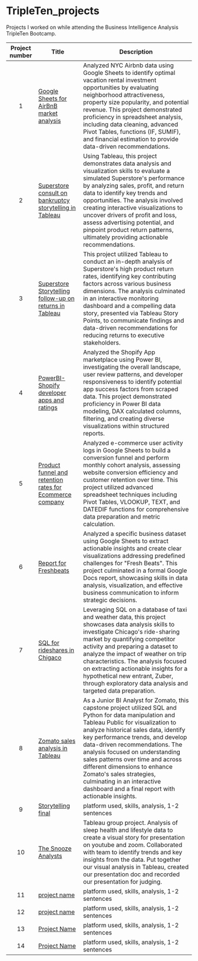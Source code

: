 # TripleTen_projects
Projects I worked on while attending the Business Intelligence Analysis TripleTen Bootcamp.


| Project number | Title | Description |
| :----------: | ----------- | ----------- |
| 1 | [Google Sheets for AirBnB market analysis](https://github.com/Jord2285/TripleTen_projects/tree/main/Google%20Sheets%20for%20Airbnb%20market%20analysis) | Analyzed NYC Airbnb data using Google Sheets to identify optimal vacation rental investment opportunities by evaluating neighborhood attractiveness, property size popularity, and potential revenue. This project demonstrated proficiency in spreadsheet analysis, including data cleaning, advanced Pivot Tables, functions (IF, SUMIF), and financial estimation to provide data-driven recommendations. |
| 2 | [Superstore consult on bankruptcy storytelling in Tableau](https://github.com/Jord2285/TripleTen_projects/tree/main/Superstore%20consult%20on%20bankruptcy%20in%20Tableau) | Using Tableau, this project demonstrates data analysis and visualization skills to evaluate a simulated Superstore's performance by analyzing sales, profit, and return data to identify key trends and opportunities. The analysis involved creating interactive visualizations to uncover drivers of profit and loss, assess advertising potential, and pinpoint product return patterns, ultimately providing actionable recommendations. |
| 3 | [Superstore Storytelling follow-up on returns in Tableau](https://github.com/Jord2285/TripleTen_projects/tree/main/Superstore%20follow-up%20on%20high%20return%20rates%20analysis%20in%20Tableau) | This project utilized Tableau to conduct an in-depth analysis of Superstore's high product return rates, identifying key contributing factors across various business dimensions. The analysis culminated in an interactive monitoring dashboard and a compelling data story, presented via Tableau Story Points, to communicate findings and data-driven recommendations for reducing returns to executive stakeholders. |
| 4 | [PowerBI-Shopify developer apps and ratings](https://github.com/Jord2285/TripleTen_projects/tree/main/PowerBI%20Shopify%20developer%20apps%20and%20ratings%20analysis) | Analyzed the Shopify App marketplace using Power BI, investigating the overall landscape, user review patterns, and developer responsiveness to identify potential app success factors from scraped data. This project demonstrated proficiency in Power BI data modeling, DAX calculated columns, filtering, and creating diverse visualizations within structured reports.|
| 5 | [Product funnel and retention rates for Ecommerce company](https://github.com/Jord2285/TripleTen_projects/tree/main/Product%20funnel%20and%20retention%20rates%20for%20an%20E-commerce%20company) | Analyzed e-commerce user activity logs in Google Sheets to build a conversion funnel and perform monthly cohort analysis, assessing website conversion efficiency and customer retention over time. This project utilized advanced spreadsheet techniques including Pivot Tables, VLOOKUP, TEXT, and DATEDIF functions for comprehensive data preparation and metric calculation. |
| 6 | [Report for Freshbeats](https://github.com/Jord2285/TripleTen_projects/tree/main/Report%20for%20Fresh%20Beats) | Analyzed a specific business dataset using Google Sheets to extract actionable insights and create clear visualizations addressing predefined challenges for "Fresh Beats". This project culminated in a formal Google Docs report, showcasing skills in data analysis, visualization, and effective business communication to inform strategic decisions. |
| 7 | [SQL for rideshares in Chigaco](https://github.com/Jord2285/TripleTen_projects/tree/main/SQL%20for%20a%20new%20rideshare%20company%20in%20Chigaco) | Leveraging SQL on a database of taxi and weather data, this project showcases data analysis skills to investigate Chicago's ride-sharing market by quantifying competitor activity and preparing a dataset to analyze the impact of weather on trip characteristics. The analysis focused on extracting actionable insights for a hypothetical new entrant, Zuber, through exploratory data analysis and targeted data preparation. |
|8 | [Zomato sales analysis in Tableau](https://github.com/Jord2285/TripleTen_projects/tree/main/Zomato%20sales%20analysis%20in%20Tableau) | As a Junior BI Analyst for Zomato, this capstone project utilized SQL and Python for data manipulation and Tableau Public for visualization to analyze historical sales data, identify key performance trends, and develop data-driven recommendations. The analysis focused on understanding sales patterns over time and across different dimensions to enhance Zomato's sales strategies, culminating in an interactive dashboard and a final report with actionable insights. |
|9| [Storytelling final](https://github.com/Jord2285/TripleTen_projects/edit/main/README.md) | platform used, skills, analysis, 1-2 sentences |
| 10 | [The Snooze Analysts](https://github.com/Jord2285/TripleTen_projects/blob/main/The%20Snooze%20Analyst/README) | Tableau group project. Analysis of sleep health and lifestyle data to create a visual story for presentation on youtube and zoom. Collaborated with team to identify trends and key insights from the data. Put together our visual analysis in Tableau, created our presentation doc and recorded our presentation for judging.|
| 11 | [project name](https://github.com/Jord2285/TripleTen_projects/edit/main/README.md) | platform used, skills, analysis, 1-2 sentences |
| 12 | [project name](https://github.com/Jord2285/TripleTen_projects/edit/main/README.md) | platform used, skills, analysis, 1-2 sentences |
| 13 | [Project Name](https://github.com/Jord2285/TripleTen_projects/edit/main/README.md) | platform used, skills, analysis, 1-2 sentences |
| 14 | [Project Name](https://github.com/Jord2285/TripleTen_projects/edit/main/README.md) | platform used, skills, analysis, 1-2 sentences |
